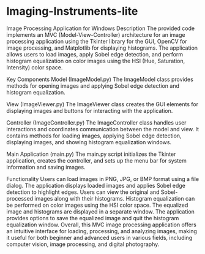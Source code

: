 # Imaging-Instruments-lite
Image Processing Application for Windows
Description
The provided code implements an MVC (Model-View-Controller) architecture for an image processing application using the Tkinter library for the GUI, OpenCV for image processing, and Matplotlib for displaying histograms. The application allows users to load images, apply Sobel edge detection, and perform histogram equalization on color images using the HSI (Hue, Saturation, Intensity) color space.

Key Components
Model (ImageModel.py)
The ImageModel class provides methods for opening images and applying Sobel edge detection and histogram equalization.

View (ImageViewer.py)
The ImageViewer class creates the GUI elements for displaying images and buttons for interacting with the application.

Controller (ImageController.py)
The ImageController class handles user interactions and coordinates communication between the model and view. It contains methods for loading images, applying Sobel edge detection, displaying images, and showing histogram equalization windows.

Main Application (main.py)
The main.py script initializes the Tkinter application, creates the controller, and sets up the menu bar for system information and saving images.

Functionality
Users can load images in PNG, JPG, or BMP format using a file dialog.
The application displays loaded images and applies Sobel edge detection to highlight edges.
Users can view the original and Sobel-processed images along with their histograms.
Histogram equalization can be performed on color images using the HSI color space. The equalized image and histograms are displayed in a separate window.
The application provides options to save the equalized image and quit the histogram equalization window.
Overall, this MVC image processing application offers an intuitive interface for loading, processing, and analyzing images, making it useful for both beginner and advanced users in various fields, including computer vision, image processing, and digital photography.
